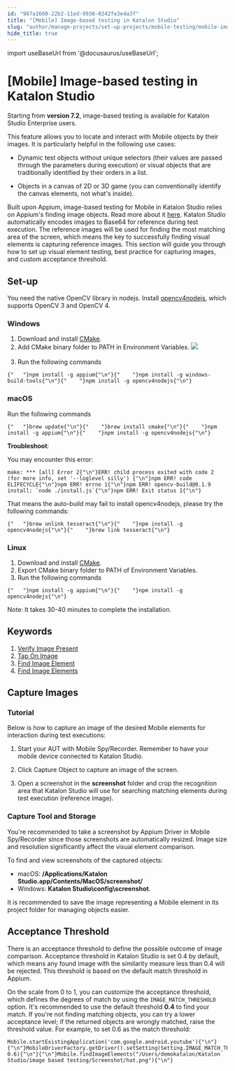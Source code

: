 ```yaml
---
id: "967a1660-22b2-11ed-9930-0242fe3e4a3f"
title: "[Mobile] Image-based testing in Katalon Studio"
slug: "author/manage-projects/set-up-projects/mobile-testing/mobile-image-based-testing-in-katalon-studio"
hide_title: true
---
```

import useBaseUrl from '@docusaurus/useBaseUrl';


# <a id="id" class="anchor_top_offset"/><a id="ariaid-title1" class="anchor_top_offset"/>[Mobile] Image-based testing in <span xmlns="http://www.w3.org/1999/xhtml" className="ph">Katalon Studio</span> 

<p xmlns="http://www.w3.org/1999/xhtml" className="p">Starting from <strong className="ph b">version 7.2</strong>, image-based testing   is available for Katalon Studio Enterprise users.</p> 
<p xmlns="http://www.w3.org/1999/xhtml" className="p">This feature allows you to locate and interact with Mobile   objects by their images. It is particularly helpful in the   following use cases:</p> 
<ul xmlns="http://www.w3.org/1999/xhtml" className="ul"><li className="li">     <p className="p">Dynamic test objects without unique selectors (their values are       passed through the parameters during execution) or visual objects       that are traditionally identified by their orders in a list.</p>   </li><li className="li">     <p className="p">Objects in a canvas of 2D or 3D game (you can conventionally       identify the canvas elements, not what's inside).</p>   </li></ul> 
<p xmlns="http://www.w3.org/1999/xhtml" className="p">Built upon Appium, image-based testing for Mobile in Katalon   Studio relies on Appium's finding image objects. Read more about it   <a className="xref j-external-link" href="http://appium.io/docs/en/advanced-concepts/image-elements/" target="_blank">here</a>.   Katalon Studio automatically encodes images to Base64 for reference   during test execution. The reference images will be used for   finding the most matching area of the screen, which means the key   to successfully finding visual elements is capturing reference   images. This section will guide you through how to set up visual   element testing, best practice for capturing images, and custom   acceptance threshold.</p> 
    

## <a id="id_1" class="anchor_top_offset"/>Set-up

    
      
<p xmlns="http://www.w3.org/1999/xhtml" className="p">You need the native OpenCV library in nodejs. Install <a className="xref j-external-link" href="https://www.npmjs.com/package/opencv4nodejs" target="_blank">opencv4nodejs</a>,   which supports OpenCV 3 and OpenCV 4.</p> 
    
              
      

### <a id="id_2" class="anchor_top_offset"/>Windows

      
        
<ol xmlns="http://www.w3.org/1999/xhtml" className="ol">   <li className="li">Download and install <a className="xref j-external-link" href="https://cmake.org/download/" target="_blank">CMake</a>.</li>   <li className="li">Add CMake binary folder to PATH in Environment Variables. <img className="image" src={useBaseUrl("https://github.com/katalon-studio/docs-images/raw/master/katalon-studio/docs/mobile-image-based-testing.md/cmake-windows.png")} /><br /><br />   </li>   <li className="li">Run the following commands</li> </ol> 
                  
<pre xmlns="http://www.w3.org/1999/xhtml" className="pre codeblock"><code>{"   "}npm install -g appium{"\n"}{"    "}npm install -g windows-build-tools{"\n"}{"    "}npm install -g opencv4nodejs{"\n"}</code></pre> 
              
    
      

### <a id="id_3" class="anchor_top_offset"/>macOS

      
        
<p xmlns="http://www.w3.org/1999/xhtml" className="p">Run the following commands</p> 
                  
<pre xmlns="http://www.w3.org/1999/xhtml" className="pre codeblock"><code>{"   "}brew update{"\n"}{"    "}brew install cmake{"\n"}{"    "}npm install -g appium{"\n"}{"    "}npm install -g opencv4nodejs{"\n"}</code></pre> 
                
<p xmlns="http://www.w3.org/1999/xhtml" className="p">   <strong className="ph b">Troubleshoot</strong>:</p> 
        
<p xmlns="http://www.w3.org/1999/xhtml" className="p">You may encounter this error:</p> 
                  
<pre xmlns="http://www.w3.org/1999/xhtml" className="pre codeblock"><code>make: *** [all] Error 2{"\n"}ERR! child process exited with code 2 (for more info, set '--loglevel silly') {"\n"}npm ERR! code ELIFECYCLE{"\n"}npm ERR! errno 1{"\n"}npm ERR! opencv-build@0.1.9 install: `node ./install.js`{"\n"}npm ERR! Exit status 1{"\n"}</code></pre> 
                
<p xmlns="http://www.w3.org/1999/xhtml" className="p">That means the auto-build may fail to install opencv4nodejs,   please try the following commands:</p> 
                  
<pre xmlns="http://www.w3.org/1999/xhtml" className="pre codeblock"><code>{"   "}brew unlink tesseract{"\n"}{"    "}npm install -g opencv4nodejs{"\n"}{"    "}brew link tesseract{"\n"}</code></pre> 
              
    

### <a id="id_4" class="anchor_top_offset"/>Linux

<ol xmlns="http://www.w3.org/1999/xhtml" className="ol"><li className="li">Download and install <a className="xref j-external-link" href="https://cmake.org/download/" target="_blank">CMake</a>.</li><li className="li">Export CMake binary folder to PATH of Environment     Variables.</li><li className="li">Run the following commands</li></ol> 
<pre xmlns="http://www.w3.org/1999/xhtml" className="pre codeblock"><code>{"   "}npm install -g appium{"\n"}{"    "}npm install -g opencv4nodejs{"\n"}</code></pre> 
<div xmlns="http://www.w3.org/1999/xhtml" className="note note note_note"><span className="note__title">Note:</span>  It takes 30-40 minutes to complete the installation.
</div>
    

## <a id="id_5" class="anchor_top_offset"/>Keywords

    
      
<ol xmlns="http://www.w3.org/1999/xhtml" className="ol">   <li className="li">     <a className="xref" href="/author/keywords/keyword-description-in-katalon-studio/mobile-keywords/mobile-verify-image-present">Verify       Image Present</a>   </li>   <li className="li">     <a className="xref" href="/author/keywords/keyword-description-in-katalon-studio/mobile-keywords/mobile-tap-on-image">Tap       On Image</a>   </li>   <li className="li">     <a className="xref" href="/author/keywords/keyword-description-in-katalon-studio/mobile-keywords/mobile-find-image-element">Find       Image Element</a>   </li>   <li className="li">     <a className="xref" href="/author/keywords/keyword-description-in-katalon-studio/mobile-keywords/mobile-find-image-elements">Find       Image Elements</a>   </li> </ol> 
    
  
    

## <a id="id_6" class="anchor_top_offset"/>Capture Images

    
          

### <a id="id_7" class="anchor_top_offset"/>Tutorial

<p xmlns="http://www.w3.org/1999/xhtml" className="p">Below is how to capture an image of the desired Mobile elements for interaction during test executions:</p> 
<ol xmlns="http://www.w3.org/1999/xhtml" className="ol"><li className="li">     <p className="p">Start your AUT with Mobile Spy/Recorder. Remember to have your mobile device connected to Katalon Studio.</p>   </li><li className="li">     <p className="p">Click <span className="ph uicontrol">Capture Object</span> to capture an image of the screen.</p>   </li><li className="li">     <p className="p">Open a screenshot in the <strong className="ph b">screenshot</strong> folder and crop the recognition area that Katalon Studio will use for searching matching elements during test execution (reference image).</p>   </li></ol> 
      

### <a id="id_8" class="anchor_top_offset"/>Capture Tool and Storage

      
        
<p xmlns="http://www.w3.org/1999/xhtml" className="p">You're recommended to take a screenshot by Appium Driver in   Mobile Spy/Recorder since those screenshots are automatically   resized. Image size and resolution significantly affect the visual   element comparison.</p> 
        
<p xmlns="http://www.w3.org/1999/xhtml" className="p">To find and view screenshots of the captured objects:</p> 
        
<ul xmlns="http://www.w3.org/1999/xhtml" className="ul">   <li className="li">macOS: <strong className="ph b">/Applications/Katalon       Studio.app/Contents/MacOS/screenshot/</strong>   </li>   <li className="li">Windows: <strong className="ph b">Katalon       Studio\config\screenshot</strong>.</li> </ul> 
        
<p xmlns="http://www.w3.org/1999/xhtml" className="p">It is recommended to save the image representing a Mobile   element in its project folder for managing objects easier.</p> 
      
    
    

## <a id="id_9" class="anchor_top_offset"/>Acceptance Threshold

    
      
<p xmlns="http://www.w3.org/1999/xhtml" className="p">There is an acceptance threshold to define the possible outcome   of image comparison. Acceptance threshold in Katalon Studio is set   0.4 by default, which means any found image with the similarity   measure less than 0.4 will be rejected. This threshold is based on   the default match threshold in Appium.</p> 
      
<p xmlns="http://www.w3.org/1999/xhtml" className="p">On the scale from 0 to 1, you can customize the acceptance   threshold, which defines the degrees of match by using the   <code className="ph codeph">IMAGE_MATCH_THRESHOLD</code> option. It's recommended to use   the default threshold <strong className="ph b">0.4</strong> to find your match. If   you're not finding matching objects, you can try a lower acceptance   level; if the returned objects are wrongly matched, raise the   threshold value. For example, to set 0.6 as the match   threshold:</p> 
              
<pre xmlns="http://www.w3.org/1999/xhtml" className="pre codeblock"><code>Mobile.startExistingApplication('com.google.android.youtube'){"\n"}{"\n"}MobileDriverFactory.getDriver().setSetting(Setting.IMAGE_MATCH_THRESHOLD, 0.6){"\n"}{"\n"}Mobile.findImageElements("/Users/demokatalon/Katalon Studio/image based testing/Screenshot/hat.png"){"\n"}</code></pre> 
          
  
